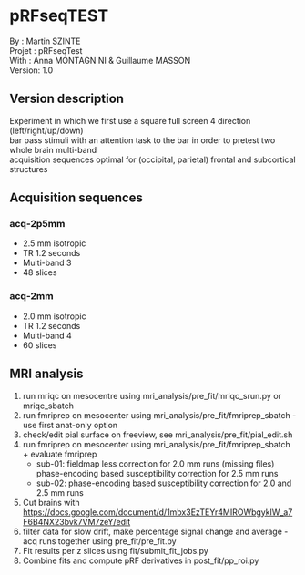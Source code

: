 # pRFseqTEST
By :      Martin SZINTE<br/>
Projet :  pRFseqTest<br/>
With :    Anna MONTAGNINI & Guillaume MASSON<br/>
Version:  1.0<br/>

## Version description
Experiment in which we first use a square full screen 4 direction (left/right/up/down)<br/>
bar pass stimuli with an attention task to the bar in order to pretest two whole brain multi-band<br/>
acquisition sequences optimal for (occipital, parietal) frontal and subcortical structures<br/>

## Acquisition sequences
### acq-2p5mm<br/>

* 2.5 mm isotropic<br/>  
* TR 1.2 seconds<br/>
* Multi-band 3<br/>
* 48 slices<br/>

### acq-2mm<br/>

* 2.0 mm isotropic<br/>  
* TR 1.2 seconds<br/>
* Multi-band 4<br/>
* 60 slices<br/>

## MRI analysis
1. run mriqc on mesocentre using mri_analysis/pre_fit/mriqc_srun.py or mriqc_sbatch<br/>
2. run fmriprep on mesocenter using mri_analysis/pre_fit/fmriprep_sbatch - use first anat-only option
3. check/edit pial surface on freeview, see mri_analysis/pre_fit/pial_edit.sh
4. run fmriprep on mesocenter using mri_analysis/pre_fit/fmriprep_sbatch + evaluate fmriprep
	- sub-01: fieldmap less correction for 2.0 mm runs (missing files)
			  phase-encoding based susceptibility correction for 2.5 mm runs
	- sub-02: phase-encoding based susceptibility correction for 2.0 and 2.5 mm runs
5. Cut brains with https://docs.google.com/document/d/1mbx3EzTEYr4MIROWbgyklW_a7F6B4NX23bvk7VM7zeY/edit	
6. filter data for slow drift, make percentage signal change and average -acq runs together using pre_fit/pre_fit.py
7. Fit results per z slices using fit/submit_fit_jobs.py
8. Combine fits and compute pRF derivatives in post_fit/pp_roi.py


